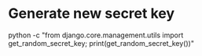 

# Generate new secret key

python -c "from django.core.management.utils import get_random_secret_key; print(get_random_secret_key())"
